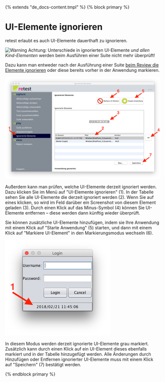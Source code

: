 {% extends "de_docs-content.tmpl" %}
{% block primary %}

UI-Elemente ignorieren
======================

retest erlaubt es auch UI-Elemente dauerthaft zu ignorieren.

![Warning](../../icons/warning.png) Achtung: Unterschiede in ignorierten UI-Elemente *und allen Kind-Elementen* werden beim Ausführen einer Suite nicht mehr überprüft!

Dazu kann man entweder nach der Ausführung einer Suite [beim Review die Elemente ignorieren](../review/ui-elemente-ignorieren.md)
oder diese bereits vorher in der Anwendung markieren.

![GUI Screenshot UI-Elemente ignorieren](ui-elemente-ignorieren-1.png)

Außerdem kann man prüfen, welche UI-Elemente derzeit ignoriert werden. 
Dazu klicken Sie im Menü auf "UI-Elemente ignorieren" (1).
In der Tabelle sehen Sie alle UI-Elemente die derzeit ignoriert werden (2).
Wenn Sie auf eines klicken, so wird im Feld darüber ein Screenshot von diesem Element geladen (3).
Durch einen Klick auf das Minus-Symbol (4) können Sie UI-Elemente entfernen – diese werden dann künftig wieder überprüft.

Sie können zusätzliche UI-Elemente hinzufügen, indem sie Ihre Anwendung mit einem Klick auf "Starte Anwendung" (5) starten, 
und dann mit einem Klick auf "Markiere UI-Element" in den Markierungsmodus wechseln (6).

![GUI Screenshot UI-Elemente markieren](ui-elemente-ignorieren-2.png)

In diesem Modus werden derzeit ignorierte UI-Elemente grau markiert.
Zusätzlich kann durch einen Klick auf ein UI-Element dieses ebenfalls markiert und in der Tabelle hinzugefügt werden.
Alle Änderungen durch Hinzufügen oder Entfernen ignorierter UI-Elemente muss mit einem Klick auf "Speichern" (7) bestätigt werden.

{% endblock primary %}